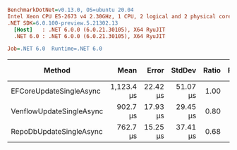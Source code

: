 ``` ini

BenchmarkDotNet=v0.13.0, OS=ubuntu 20.04
Intel Xeon CPU E5-2673 v4 2.30GHz, 1 CPU, 2 logical and 2 physical cores
.NET SDK=6.0.100-preview.5.21302.13
  [Host]   : .NET 6.0.0 (6.0.21.30105), X64 RyuJIT
  .NET 6.0 : .NET 6.0.0 (6.0.21.30105), X64 RyuJIT

Job=.NET 6.0  Runtime=.NET 6.0  

```
|                   Method |       Mean |    Error |   StdDev | Ratio | RatioSD | Gen 0 | Gen 1 | Gen 2 | Allocated |
|------------------------- |-----------:|---------:|---------:|------:|--------:|------:|------:|------:|----------:|
|  EFCoreUpdateSingleAsync | 1,123.4 μs | 22.42 μs | 51.07 μs |  1.00 |    0.00 |     - |     - |     - |     13 KB |
| VenflowUpdateSingleAsync |   902.7 μs | 17.93 μs | 29.45 μs |  0.80 |    0.04 |     - |     - |     - |      4 KB |
|  RepoDbUpdateSingleAsync |   762.7 μs | 15.25 μs | 37.41 μs |  0.68 |    0.04 |     - |     - |     - |      7 KB |
